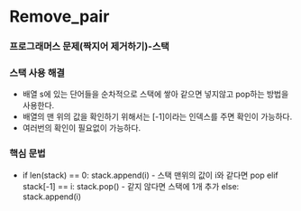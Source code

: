 # Remove_pair
### 프로그래머스 문제(짝지어 제거하기)-스택
### 스택 사용 해결
- 배열 s에 있는 단어들을 순차적으로 스택에 쌓아 같으면 넣지않고 pop하는 방법을 사용한다.
- 배열의 맨 위의 값을 확인하기 위해서는 [-1]이라는 인덱스를 주면 확인이 가능하다.
- 여러번의 확인이 필요없이 가능하다.

### 핵심 문법
-  if len(stack) == 0:
            stack.append(i)
        - 스택 맨위의 값이 i와 같다면 pop
        elif stack[-1] == i:
            stack.pop()
        - 같지 않다면 스택에 1개 추가
        else:
            stack.append(i)

